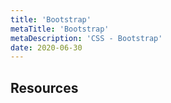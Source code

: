 ```yaml
---
title: 'Bootstrap'
metaTitle: 'Bootstrap'
metaDescription: 'CSS - Bootstrap'
date: 2020-06-30
---
```


## Resources
